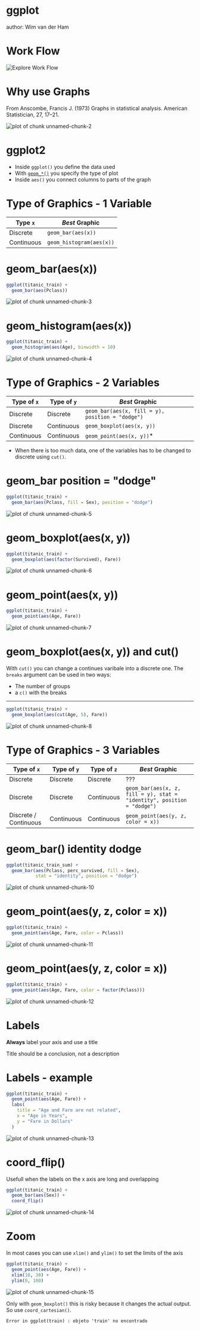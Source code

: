 ggplot
========================================================
author: Wim van der Ham

Work Flow
========================================================

![Explore Work Flow](./explore_workflow.jpg)

Why use Graphs
========================================================

From Anscombe, Francis J. (1973) Graphs in statistical analysis. American Statistician, 27, 17–21.



![plot of chunk unnamed-chunk-2](README-figure/unnamed-chunk-2-1.png)

ggplot2
========================================================

- Inside `ggplot()` you define the data used
- With [`geom_*()`](http://ggplot2.tidyverse.org/reference/index.html#section-layer-geoms) you specify the type of plot
- Inside `aes()` you connect columns to parts of the graph

Type of Graphics - 1 Variable
========================================================

| Type `x` | *Best* Graphic |
| --- | --- |
| Discrete | `geom_bar(aes(x))` |
| Continuous | `geom_histogram(aes(x))` |

geom_bar(aes(x))
========================================================


```r
ggplot(titanic_train) +
  geom_bar(aes(Pclass))
```

![plot of chunk unnamed-chunk-3](README-figure/unnamed-chunk-3-1.png)

geom_histogram(aes(x))
========================================================


```r
ggplot(titanic_train) +
  geom_histogram(aes(Age), binwidth = 10)
```

![plot of chunk unnamed-chunk-4](README-figure/unnamed-chunk-4-1.png)

Type of Graphics - 2 Variables
========================================================

| Type of `x` | Type of `y` | *Best* Graphic |
| --- | --- | --- |
| Discrete | Discrete | `geom_bar(aes(x, fill = y), position = "dodge")`|
| Discrete | Continuous | `geom_boxplot(aes(x, y))` |
| Continuous | Continuous | `geom_point(aes(x, y))`* |

* When there is too much data, one of the variables has to be changed to discrete using `cut()`.

geom_bar position = "dodge"
========================================================


```r
ggplot(titanic_train) +
  geom_bar(aes(Pclass, fill = Sex), position = "dodge")
```

![plot of chunk unnamed-chunk-5](README-figure/unnamed-chunk-5-1.png)

geom_boxplot(aes(x, y))
========================================================


```r
ggplot(titanic_train) +
  geom_boxplot(aes(factor(Survived), Fare))
```

![plot of chunk unnamed-chunk-6](README-figure/unnamed-chunk-6-1.png)

geom_point(aes(x, y))
========================================================


```r
ggplot(titanic_train) +
  geom_point(aes(Age, Fare))
```

![plot of chunk unnamed-chunk-7](README-figure/unnamed-chunk-7-1.png)

geom_boxplot(aes(x, y)) and cut()
========================================================

With `cut()` you can change a continues varibale into a discrete one. The `breaks` argument can be used in two ways:

- The number of groups
- a `c()` with the breaks

***


```r
ggplot(titanic_train) +
  geom_boxplot(aes(cut(Age, 5), Fare))
```

![plot of chunk unnamed-chunk-8](README-figure/unnamed-chunk-8-1.png)

Type of Graphics - 3 Variables
========================================================

| Type of `x` | Type of `y` | Type of `z` | *Best* Graphic |
| --- | --- | --- | --- |
| Discrete | Discrete | Discrete | ??? |
| Discrete | Discrete | Continuous | `geom_bar(aes(x, z, fill = y), stat = "identity", position = "dodge")` |
| Discrete / Continuous| Continuous | Continuous | `geom_point(aes(y, z, color = x))` |

geom_bar() identity dodge
========================================================




```r
ggplot(titanic_train_sum) +
  geom_bar(aes(Pclass, perc_survived, fill = Sex), 
           stat = "identity", position = "dodge")
```

![plot of chunk unnamed-chunk-10](README-figure/unnamed-chunk-10-1.png)

geom_point(aes(y, z, color = x))
========================================================


```r
ggplot(titanic_train) +
  geom_point(aes(Age, Fare, color = Pclass))
```

![plot of chunk unnamed-chunk-11](README-figure/unnamed-chunk-11-1.png)

geom_point(aes(y, z, color = x))
========================================================


```r
ggplot(titanic_train) +
  geom_point(aes(Age, Fare, color = factor(Pclass)))
```

![plot of chunk unnamed-chunk-12](README-figure/unnamed-chunk-12-1.png)

Labels
========================================================

**Always** label your axis and use a title

Title should be a conclusion, not a description

Labels - example
========================================================


```r
ggplot(titanic_train) +
  geom_point(aes(Age, Fare)) +
  labs(
    title = "Age and Fare are not related",
    x = "Age in Years",
    y = "Fare in Dollars"
  )
```

![plot of chunk unnamed-chunk-13](README-figure/unnamed-chunk-13-1.png)

coord_flip()
========================================================

Usefull when the labels on the x axis are long and overlapping


```r
ggplot(titanic_train) + 
  geom_bar(aes(Sex)) +
  coord_flip()
```

![plot of chunk unnamed-chunk-14](README-figure/unnamed-chunk-14-1.png)

Zoom
========================================================

In most cases you can use `xlim()` and `ylim()` to set the limits of the axis


```r
ggplot(titanic_train) +
  geom_point(aes(Age, Fare)) +
  xlim(10, 30) +
  ylim(0, 100)
```

![plot of chunk unnamed-chunk-15](README-figure/unnamed-chunk-15-1.png)

Only with `geom_boxplot()` this is risky because it changes the actual output. So use `coord_cartesian()`. 




```
Error in ggplot(train) : objeto 'train' no encontrado
```

